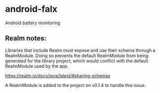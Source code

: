 # android-falx
Android battery monitoring

## Realm notes:
Libraries that include Realm must expose and use their schema through a RealmModule. Doing so prevents the default RealmModule from being generated for the library project, which would conflict with the default RealmModule used by the app.

https://realm.io/docs/java/latest/#sharing-schemas

A RealmModule is added to the project on v0.1.4 to handle this issue.
